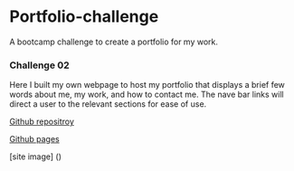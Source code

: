 # Portfolio-challenge
A bootcamp challenge to create a portfolio for my work.

### Challenge 02
Here I built my own webpage to host my portfolio that displays a brief few words about me, my work, and how to contact me. The nave bar links will direct a user to the relevant sections for ease of use.

[Github repositroy](https://github.com/ThinkK1ng/BC-Challenges)

[Github pages](https://thinkk1ng.github.io/BC-Challenges/)

[site image] ()